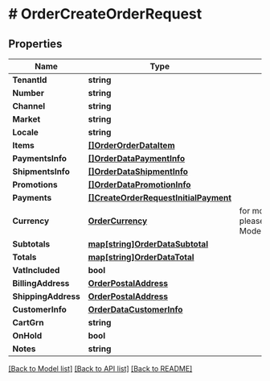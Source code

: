 # # OrderCreateOrderRequest


## Properties 


Name | Type | Description | Notes
------------ | ------------- | ------------- | -------------
**TenantId**| **string** |   |
**Number**| **string** |   |
**Channel**| **string** |   | [optional]
**Market**| **string** |   |
**Locale**| **string** |   |
**Items**| [**[]OrderOrderDataItem**](OrderOrderDataItem.md) |   |
**PaymentsInfo**| [**[]OrderDataPaymentInfo**](OrderDataPaymentInfo.md) |   | [optional]
**ShipmentsInfo**| [**[]OrderDataShipmentInfo**](OrderDataShipmentInfo.md) |   | [optional]
**Promotions**| [**[]OrderDataPromotionInfo**](OrderDataPromotionInfo.md) |   | [optional]
**Payments**| [**[]CreateOrderRequestInitialPayment**](CreateOrderRequestInitialPayment.md) |   | [optional]
**Currency**| [**OrderCurrency**](OrderCurrency.md) |  for more information please, see Model/OrderCurrency.php  | [default to XXX]
**Subtotals**| [**map[string]OrderDataSubtotal**](OrderDataSubtotal.md) |   |
**Totals**| [**map[string]OrderDataTotal**](OrderDataTotal.md) |   |
**VatIncluded**| **bool** |   |
**BillingAddress**| [**OrderPostalAddress**](OrderPostalAddress.md) |   |
**ShippingAddress**| [**OrderPostalAddress**](OrderPostalAddress.md) |   |
**CustomerInfo**| [**OrderDataCustomerInfo**](OrderDataCustomerInfo.md) |   |
**CartGrn**| **string** |   | [optional]
**OnHold**| **bool** |   | [optional]
**Notes**| **string** |   | [optional]


[[Back to Model list]](../../README.md#models) [[Back to API list]](../../README.md#endpoints) [[Back to README]](../../README.md)

